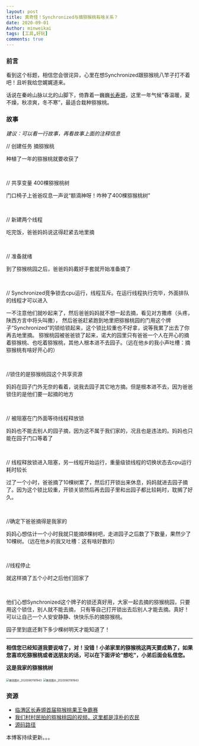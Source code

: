 ```yaml
---
layout: post
title: 真奇怪！Synchronized与摘猕猴桃有啥关系？
date: 2020-09-01
Author: minweikai
tags: [工具,好玩]
comments: true
---
```


### 前言

看到这个标题，相信您会很诧异，心里在想Synchronized跟猕猴桃八竿子打不着吧！且听我给您娓娓道来。

话说在秦岭山脉以北的山脚下，倚靠着一巍巍[长寿塬](https://baike.baidu.com/item/%E9%95%BF%E5%AF%BF%E5%A1%AC/3792653?fr=aladdin)，这里一年气候“春温暖，夏不燥，秋凉爽，冬不寒”，最适合栽种猕猴桃。

### 故事

*建议：可以看一行故事，再看故事上面的注释信息*

// 创建任务 摘猕猴桃

种植了一年的猕猴桃就要收获了 

<br/>

// 共享变量 400棵猕猴桃树

门口椅子上爸爸叹息一声说“额滴神呀！咋种了400棵猕猴桃树” 

<br/>

// 新建两个线程

吃完饭，爸爸妈妈说这得赶紧去地里摘 

<br/>

// 准备就绪

到了猕猴桃园之后，爸爸妈妈戴好手套就开始准备摘了 

<br/>

// Synchronized竞争锁去cpu运行，线程互斥。在运行线程执行完毕，外面排队的线程才可以进入

一不注意他们就吵起来了，然后爸爸妈妈就不想一起去摘，看见对方撒疼（头疼，陕西方言中将头叫撒），
然后爸爸赶紧跑到地里把猕猴桃园的门用这个牌子“Synchronized”的锁给锁起来，这个锁比较重也不好拿，说等我累了出去了你再去地里摘。
猕猴桃园被爸爸锁了起来，诺大的园里只有爸爸一个人在开心的摘着猕猴桃、也吃着猕猴桃，其他人根本进不去园子。（远在他乡的我小声吐槽：摘猕猴桃有啥好开心的）

<br/>

//锁住的是猕猴桃园这个共享资源

妈妈在园子门外无奈的看着，说我去园子其它地方摘。但是根本进不去，因为爸爸锁住的是他们要一起摘的地方

<br/>

 // 被阻塞在门外面等待线程释放锁

妈妈也不能去别人的园子摘，因为这不属于我们家的，况且也是违法的。妈妈也只能在园子门口等着了

<br/>

 // 线程释放锁进入阻塞，另一线程开始运行，重量级锁线程的切换状态去cpu运行耗时较长

过了一个小时，爸爸摘了10棵树累了，然后打开锁出来休息，妈妈就进去园子摘了。因为这个锁比较重，开锁关锁然后再去园子里和出园子都比较耗时，耽搁了好久。

<br/>

//确定下爸爸摘得是我家的

妈妈心想估计一个小时我就只能摘8棵树吧，走进园子之后数了下数量，果然少了10棵树。（远在他乡的我又吐槽：这有啥好数的）

<br/>

 //线程停止

就这样摘了五个小时之后他们回家了

<br/>

他们心想Synchronized这个牌子的锁还真好用，大家一起去摘的猕猴桃园，只要用这个锁住，别人就不能去摘，
只有等自己打开锁出去后别人才能去摘。真好！可以让自己一个人安安静静、快快乐乐的摘猕猴桃。

园子里到底还剩下多少棵树明天才能知道了！

------

**相信您已经知道我要说啥了，对！没错！小弟家里的猕猴桃这两天要成熟了，如果您喜欢吃猕猴桃或者送朋友的话，可以在下面评论“想吃”，小弟后面会私信您。**

**这是我家的猕猴桃树**

<img src="http://qn.minwk.top/img/微信图片_20200901181953.jpg" alt="微信图片_20200901181943" style="zoom: 50%;" />
<img src="http://qn.minwk.top/img/微信图片_20200901181943.jpg" alt="微信图片_20200901181943" style="zoom: 50%;" />

### 资源

- [临渭区长寿塬首届猕猴桃果王争霸赛](http://www.linwei.gov.cn/xwzx/bmdt/112889.htm)
- [我们村村民拍的猕猴桃园的视频，这里都是淳朴的农民](https://v.qq.com/x/page/w0714ylalza.html)
- [源码路径](https://github.com/mwk719/spring-learn/blob/master/src/main/java/com/mwk/thread/SynchronizedKiwifruitThread.java)

本博客持续更新。。。
